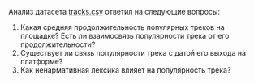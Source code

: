 Анализ датасета [tracks.csv](https://www.kaggle.com/datasets/lehaknarnauli/spotify-datasets) ответил на следующие вопросы: 

1. Какая средняя продолжительность популярных треков на площадке? Есть ли взаимосвязь популярности трека от его продолжительности? 
2. Существует ли связь популярности трека с датой его выхода на платформе?
3. Как ненармативная лексика влияет на популярность трека?
